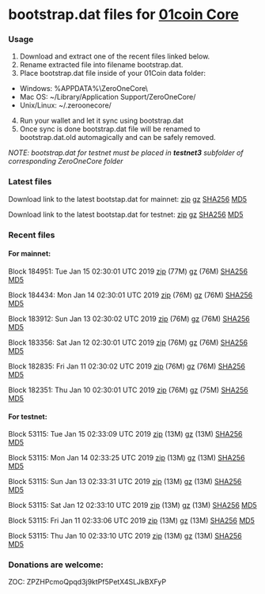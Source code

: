# bootstrap.dat files for [01coin Core](https://01coin.io)

### Usage

1. Download and extract one of the recent files linked below.
2. Rename extracted file into filename bootstrap.dat.
3. Place bootstrap.dat file inside of your 01Coin data folder:
 - Windows: %APPDATA%\ZeroOneCore\
 - Mac OS: ~/Library/Application Support/ZeroOneCore/
 - Unix/Linux: ~/.zeroonecore/
4. Run your wallet and let it sync using bootstrap.dat
5. Once sync is done bootstrap.dat file will be renamed to bootstrap.dat.old automagically and can be safely removed.

_NOTE: bootstrap.dat for testnet must be placed in **testnet3** subfolder of corresponding ZeroOneCore folder_

### Latest files
Download link to the latest bootstap.dat for mainnet: [zip](https://files.01coin.io/mainnet/bootstrap.dat.zip) [gz](https://files.01coin.io/mainnet/bootstrap.dat.tar.gz) [SHA256](https://files.01coin.io/mainnet/sha256.txt) [MD5](https://files.01coin.io/mainnet/md5.txt)

Download link to the latest bootstap.dat for testnet: [zip](https://files.01coin.io/testnet/bootstrap.dat.zip) [gz](https://files.01coin.io/testnet/bootstrap.dat.tar.gz) [SHA256](https://files.01coin.io/testnet/sha256.txt) [MD5](https://files.01coin.io/testnet/md5.txt)

### Recent files

#### For mainnet:

Block 184951: Tue Jan 15 02:30:01 UTC 2019 [zip](https://files.01coin.io/mainnet/2019-01-15/bootstrap.dat.zip) (77M) [gz](https://files.01coin.io/mainnet/2019-01-15/bootstrap.dat.tar.gz) (76M) [SHA256](https://files.01coin.io/mainnet/2019-01-15/sha256.txt) [MD5](https://files.01coin.io/mainnet/2019-01-15/md5.txt)

Block 184434: Mon Jan 14 02:30:01 UTC 2019 [zip](https://files.01coin.io/mainnet/2019-01-14/bootstrap.dat.zip) (76M) [gz](https://files.01coin.io/mainnet/2019-01-14/bootstrap.dat.tar.gz) (76M) [SHA256](https://files.01coin.io/mainnet/2019-01-14/sha256.txt) [MD5](https://files.01coin.io/mainnet/2019-01-14/md5.txt)

Block 183912: Sun Jan 13 02:30:02 UTC 2019 [zip](https://files.01coin.io/mainnet/2019-01-13/bootstrap.dat.zip) (76M) [gz](https://files.01coin.io/mainnet/2019-01-13/bootstrap.dat.tar.gz) (76M) [SHA256](https://files.01coin.io/mainnet/2019-01-13/sha256.txt) [MD5](https://files.01coin.io/mainnet/2019-01-13/md5.txt)

Block 183356: Sat Jan 12 02:30:01 UTC 2019 [zip](https://files.01coin.io/mainnet/2019-01-12/bootstrap.dat.zip) (76M) [gz](https://files.01coin.io/mainnet/2019-01-12/bootstrap.dat.tar.gz) (76M) [SHA256](https://files.01coin.io/mainnet/2019-01-12/sha256.txt) [MD5](https://files.01coin.io/mainnet/2019-01-12/md5.txt)

Block 182835: Fri Jan 11 02:30:02 UTC 2019 [zip](https://files.01coin.io/mainnet/2019-01-11/bootstrap.dat.zip) (76M) [gz](https://files.01coin.io/mainnet/2019-01-11/bootstrap.dat.tar.gz) (76M) [SHA256](https://files.01coin.io/mainnet/2019-01-11/sha256.txt) [MD5](https://files.01coin.io/mainnet/2019-01-11/md5.txt)

Block 182351: Thu Jan 10 02:30:01 UTC 2019 [zip](https://files.01coin.io/mainnet/2019-01-10/bootstrap.dat.zip) (76M) [gz](https://files.01coin.io/mainnet/2019-01-10/bootstrap.dat.tar.gz) (75M) [SHA256](https://files.01coin.io/mainnet/2019-01-10/sha256.txt) [MD5](https://files.01coin.io/mainnet/2019-01-10/md5.txt)


#### For testnet:

Block 53115: Tue Jan 15 02:33:09 UTC 2019 [zip](https://files.01coin.io/testnet/2019-01-15/bootstrap.dat.zip) (13M) [gz](https://files.01coin.io/testnet/2019-01-15/bootstrap.dat.tar.gz) (13M) [SHA256](https://files.01coin.io/testnet/2019-01-15/sha256.txt) [MD5](https://files.01coin.io/testnet/2019-01-15/md5.txt)

Block 53115: Mon Jan 14 02:33:25 UTC 2019 [zip](https://files.01coin.io/testnet/2019-01-14/bootstrap.dat.zip) (13M) [gz](https://files.01coin.io/testnet/2019-01-14/bootstrap.dat.tar.gz) (13M) [SHA256](https://files.01coin.io/testnet/2019-01-14/sha256.txt) [MD5](https://files.01coin.io/testnet/2019-01-14/md5.txt)

Block 53115: Sun Jan 13 02:33:31 UTC 2019 [zip](https://files.01coin.io/testnet/2019-01-13/bootstrap.dat.zip) (13M) [gz](https://files.01coin.io/testnet/2019-01-13/bootstrap.dat.tar.gz) (13M) [SHA256](https://files.01coin.io/testnet/2019-01-13/sha256.txt) [MD5](https://files.01coin.io/testnet/2019-01-13/md5.txt)

Block 53115: Sat Jan 12 02:33:10 UTC 2019 [zip](https://files.01coin.io/testnet/2019-01-12/bootstrap.dat.zip) (13M) [gz](https://files.01coin.io/testnet/2019-01-12/bootstrap.dat.tar.gz) (13M) [SHA256](https://files.01coin.io/testnet/2019-01-12/sha256.txt) [MD5](https://files.01coin.io/testnet/2019-01-12/md5.txt)

Block 53115: Fri Jan 11 02:33:06 UTC 2019 [zip](https://files.01coin.io/testnet/2019-01-11/bootstrap.dat.zip) (13M) [gz](https://files.01coin.io/testnet/2019-01-11/bootstrap.dat.tar.gz) (13M) [SHA256](https://files.01coin.io/testnet/2019-01-11/sha256.txt) [MD5](https://files.01coin.io/testnet/2019-01-11/md5.txt)

Block 53115: Thu Jan 10 02:33:10 UTC 2019 [zip](https://files.01coin.io/testnet/2019-01-10/bootstrap.dat.zip) (13M) [gz](https://files.01coin.io/testnet/2019-01-10/bootstrap.dat.tar.gz) (13M) [SHA256](https://files.01coin.io/testnet/2019-01-10/sha256.txt) [MD5](https://files.01coin.io/testnet/2019-01-10/md5.txt)


### Donations are welcome:

ZOC: ZPZHPcmoQpqd3j9ktPf5PetX4SLJkBXFyP

